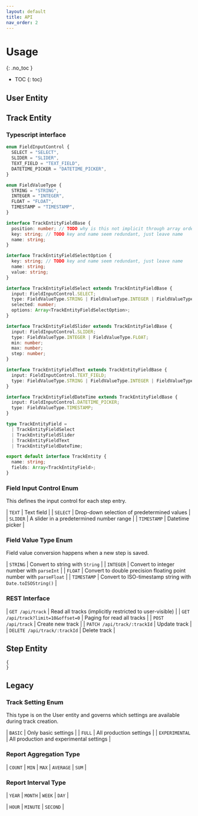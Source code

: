```yaml
---
layout: default
title: API
nav_order: 2
---
```


<!-- prettier-ignore-start -->
# Usage
{: .no_toc }
<!-- prettier-ignore-end -->

<!-- prettier-ignore -->
- TOC
{: toc}

## User Entity

## Track Entity

### Typescript interface

```typescript
enum FieldInputControl {
  SELECT = "SELECT",
  SLIDER = "SLIDER",
  TEXT_FIELD = "TEXT_FIELD",
  DATETIME_PICKER = "DATETIME_PICKER",
}

enum FieldValueType {
  STRING = "STRING",
  INTEGER = "INTEGER",
  FLOAT = "FLOAT",
  TIMESTAMP = "TIMESTAMP",
}

interface TrackEntityFieldBase {
  position: number; // TODO why is this not implicit through array ordering?
  key: string; // TODO key and name seem redundant, just leave name
  name: string;
}

interface TrackEntityFieldSelectOption {
  key: string; // TODO key and name seem redundant, just leave name
  name: string;
  value: string;
}

interface TrackEntityFieldSelect extends TrackEntityFieldBase {
  input: FieldInputControl.SELECT;
  type: FieldValueType.STRING | FieldValueType.INTEGER | FieldValueType.FLOAT;
  selected: number;
  options: Array<TrackEntityFieldSelectOption>;
}

interface TrackEntityFieldSlider extends TrackEntityFieldBase {
  input: FieldInputControl.SLIDER;
  type: FieldValueType.INTEGER | FieldValueType.FLOAT;
  min: number;
  max: number;
  step: number;
}

interface TrackEntityFieldText extends TrackEntityFieldBase {
  input: FieldInputControl.TEXT_FIELD;
  type: FieldValueType.STRING | FieldValueType.INTEGER | FieldValueType.FLOAT;
}

interface TrackEntityFieldDateTime extends TrackEntityFieldBase {
  input: FieldInputControl.DATETIME_PICKER;
  type: FieldValueType.TIMESTAMP;
}

type TrackEntityField =
  | TrackEntityFieldSelect
  | TrackEntityFieldSlider
  | TrackEntityFieldText
  | TrackEntityFieldDateTime;

export default interface TrackEntity {
  name: string;
  fields: Array<TrackEntityField>;
}
```

### Field Input Control Enum

This defines the input control for each step entry.

| `TEXT` | Text field |
| `SELECT` | Drop-down selection of predetermined values |
| `SLIDER` | A slider in a predetermined number range |
| `TIMESTAMP` | Datetime picker |

### Field Value Type Enum

Field value conversion happens when a new step is saved.

| `STRING` | Convert to string with `String` |
| `INTEGER` | Convert to integer number with `parseInt` |
| `FLOAT` | Convert to double precision floating point number with `parseFloat` |
| `TIMESTAMP` | Convert to ISO-timestamp string with `Date.toISOString()` |

### REST Interface

| `GET /api/track` | Read all tracks (implicitly restricted to user-visible) |
| `GET /api/track?limit=10&offset=0` | Paging for read all tracks |
| `POST /api/track` | Create new track |
| `PATCH /api/track/:trackId` | Update track |
| `DELETE /api/track/:trackId` | Delete track |

## Step Entity

```
{
}
```

## Legacy

### Track Setting Enum

This type is on the User entity and governs which settings are available during track creation.

| `BASIC` | Only basic settings |
| `FULL` | All production settings |
| `EXPERIMENTAL` | All production and experimental settings |

### Report Aggregation Type

| `COUNT` | `MIN` | `MAX` | `AVERAGE` | `SUM` |

### Report Interval Type

| `YEAR` | `MONTH` | `WEEK` | `DAY` |

| `HOUR` | `MINUTE` | `SECOND` |

<!--
### [TODO] Field Display Type

This defines the way the field information is displayed to the user.
For example if we know a field to be currency, we could add a suffix here so that instead of just the number they see `123,00€`.

- `CURRENCY?`
-->
